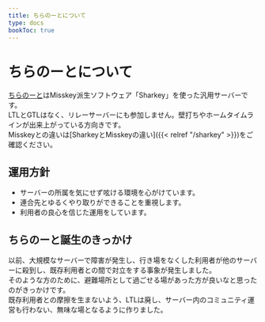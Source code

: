 ```yaml
---
title: ちらのーとについて
type: docs
bookToc: true
---
```


# ちらのーとについて

[ちらのーと](https://calckey.7ka.org)はMisskey派生ソフトウェア「Sharkey」を使った汎用サーバーです。  
LTLとGTLはなく、リレーサーバーにも参加しません。壁打ちやホームタイムラインが出来上がっている方向きです。  
Misskeyとの違いは[SharkeyとMisskeyの違い]({{< relref "/sharkey" >}})をご確認ください。  

## 運用方針

- サーバーの所属を気にせず呟ける環境を心がけています。
- 連合先とゆるくやり取りができることを重視します。
- 利用者の良心を信じた運用をしています。

## ちらのーと誕生のきっかけ

以前、大規模なサーバーで障害が発生し、行き場をなくした利用者が他のサーバーに殺到し、既存利用者との間で対立をする事象が発生しました。  
そのような方のために、避難場所として過ごせる場があった方が良いなと思ったのがきっかけです。  
既存利用者との摩擦を生まないよう、LTLは廃し、サーバー内のコミュニティ運営も行わない、無味な場となるように作りました。
